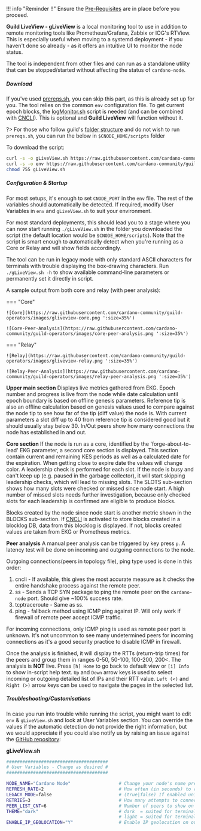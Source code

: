 !!! info "Reminder !!"
    Ensure the [Pre-Requisites](../basics.md#pre-requisites) are in place before you proceed.

**Guild LiveView - gLiveView** is a local monitoring tool to use in addition to remote monitoring tools like Prometheus/Grafana, Zabbix or IOG's RTView. This is especially useful when moving to a systemd deployment - if you haven't done so already - as it offers an intuitive UI to monitor the node status.

The tool is independent from other files and can run as a standalone utility that can be stopped/started without affecting the status of `cardano-node`.

##### Download

If you've used [prereqs.sh](../basics.md#pre-requisites), you can skip this part, as this is already set up for you. The tool relies on the common `env` configuration file.
To get current epoch blocks, the [logMonitor.sh](../Scripts/logmonitor.md) script is needed (and can be combined with [CNCLI](../Scripts/cncli.md)). This is optional and **Guild LiveView** will function without it.

?> For those who follow guild's [folder structure](../basics.md#folder-structure) and do not wish to run `prereqs.sh`, you can run the below in `$CNODE_HOME/scripts` folder

To download the script:

```bash
curl -s -o gLiveView.sh https://raw.githubusercontent.com/cardano-community/guild-operators/master/scripts/cnode-helper-scripts/gLiveView.sh
curl -s -o env https://raw.githubusercontent.com/cardano-community/guild-operators/master/scripts/cnode-helper-scripts/env
chmod 755 gLiveView.sh
```

##### Configuration & Startup

For most setups, it's enough to set `CNODE_PORT` in the `env` file. The rest of the variables should automatically be detected. If required, modify User Variables in `env` and `gLiveView.sh` to suit your environment.

For most standard deployments, this should lead you to a stage where you can now start running `./gLiveView.sh` in the folder you downloaded the script (the default location would be `$CNODE_HOME/scripts`). Note that the script is smart enough to automatically detect when you're running as a Core or Relay and will show fields accordingly.

The tool can be run in legacy mode with only standard ASCII characters for terminals with trouble displaying the box-drawing characters. Run `./gLiveView.sh -h` to show available command-line parameters or permanently set it directly in script.

A sample output from both core and relay (with peer analysis):

=== "Core"

    ![Core](https://raw.githubusercontent.com/cardano-community/guild-operators/images/gliveview-core.png ':size=35%')

    ![Core-Peer-Analysis](https://raw.githubusercontent.com/cardano-community/guild-operators/images/core-peer-analysis.png ':size=35%')

=== "Relay"

    ![Relay](https://raw.githubusercontent.com/cardano-community/guild-operators/images/gliveview-relay.png ':size=35%')

    ![Relay-Peer-Analysis](https://raw.githubusercontent.com/cardano-community/guild-operators/images/relay-peer-analysis.png ':size=35%')


**Upper main section**
Displays live metrics gathered from EKG. Epoch number and progress is live from the node while date calculation until epoch boundary is based on offline genesis parameters. Reference tip is also an offline calculation based on genesis values used to compare against the node tip to see how far of the tip (diff value) the node is. With current parameters a slot diff up to 40 from reference tip is considered good but it should usually stay below 30. In/Out peers show how many connections the node has established in and out.

**Core section**
If the node is run as a core, identified by the 'forge-about-to-lead' EKG parameter, a second core section is displayed. This section contain current and remaining KES periods as well as a calculated date for the expiration. When getting close to expire date the values will change color. A leadership check is performed for each slot. If
the node is busy and can't keep up (e.g. paused in the garbage collector), it will start skipping leadership checks, which will lead to missing slots. The SLOTS
sub-section shows how many slots were checked or missed since node start. A high number of missed slots needs further investigation, because only checked slots for
each leadership is confirmed are eligible to produce blocks.

Blocks created by the node since node start is another metric shown in the BLOCKS sub-section. If [CNCLI](../Scripts/cncli.md) is activated to store blocks created
in a blocklog DB, data from this blocklog is displayed. If not, blocks created values are taken from EKG or Prometheus metrics.

**Peer analysis**
A manual peer analysis can be triggered by key press `p`. A latency test will be done on incoming and outgoing connections to the node.

Outgoing connections(peers in topology file), ping type used is done in this order:
1. cncli - If available, this gives the most accurate measure as it checks the entire handshake process against the remote peer.
2. ss - Sends a TCP SYN package to ping the remote peer on the `cardano-node` port. Should give ~100% success rate.
2. tcptraceroute - Same as ss.
3. ping - fallback method using ICMP ping against IP. Will only work if firewall of remote peer accept ICMP traffic.

For incoming connections, only ICMP ping is used as remote peer port is unknown. It's not uncommon to see many undetermined peers for incoming connections as it's a good security practice to disable ICMP in firewall.

Once the analysis is finished, it will display the RTTs (return-trip times) for the peers and group them in ranges 0-50, 50-100, 100-200, 200<. The analysis is **NOT** live. Press `[h] Home` to go back to default view or `[i] Info` to show in-script help text. `Up` and `Down` arrow keys is used to select incoming or outgoing detailed list of IPs and their RTT value. `Left (<)` and `Right (>)` arrow keys can be used to navigate the pages in the selected list.

##### Troubleshooting/Customisations

In case you run into trouble while running the script, you might want to edit `env` & `gLiveView.sh` and look at User Variables section. You can override the values if the automatic detection do not provide the right information, but we would appreciate if you could also notify us by raising an issue against the [GitHub repository](https://github.com/cardano-community/guild-operators/issues):

**gLiveView.sh**
```bash
######################################
# User Variables - Change as desired #
######################################

NODE_NAME="Cardano Node"                  # Change your node's name prefix here, keep at or below 19 characters!
REFRESH_RATE=2                            # How often (in seconds) to refresh the view (additional time for processing and output may slow it down)
LEGACY_MODE=false                         # (true|false) If enabled unicode box-drawing characters will be replaced by standard ASCII characters
RETRIES=3                                 # How many attempts to connect to running Cardano node before erroring out and quitting
PEER_LIST_CNT=6                           # Number of peers to show on each in/out page in peer analysis view
THEME="dark"                              # dark  = suited for terminals with a dark background
                                          # light = suited for terminals with a bright background
ENABLE_IP_GEOLOCATION="Y"                 # Enable IP geolocation on outgoing and incoming connections using ip-api.com
```
